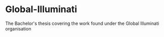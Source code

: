 # Global-Illuminati
The Bachelor's thesis covering the work found under the Global Illuminati organisation
